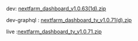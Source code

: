 dev: [nextfarm_dashboard_v1.0.63(1d).zip](https://github.com/user-attachments/files/17675247/nextfarm_dashboard_v1.0.63.1d.zip)







dev-graphql :
[nextfarm_dashboard_tv_v1.0.71(d).zip](https://github.com/user-attachments/files/17835554/nextfarm_dashboard_tv_v1.0.71.d.zip)

live :[nextfarm_dashboard_tv_v1.0.71.zip](https://github.com/user-attachments/files/17841938/nextfarm_dashboard_tv_v1.0.71.zip)
